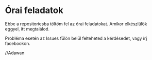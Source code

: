 # Órai feladatok

Ebbe a repositoriesba töltöm fel az órai feladatokat. Amikor elkészlülök eggyel, itt megtalálod. 

Probléma esetén az Issues fülön belül felteheted a kérdésedet, vagy írj facebookon.

//Adawan
